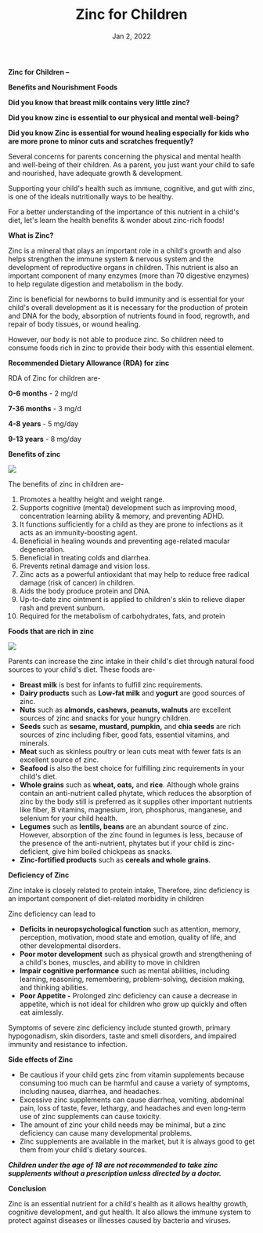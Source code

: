 ﻿---
title: 'Zinc for Children'
date: 'Jan 2, 2022'
excerpt: "Several concerns for parents concerning the physical and mental health and well-being of their children. As a parent, you just want your child to safe and nourished, have adequate growth & development."
cover_image: '/images/posts/Aspose.Words.939fd3c2-28b9-49dc-8895-6883e0ec2d29.001.png'
tags: ['tag2','tag4']
---
**Zinc for Children –** 

**Benefits and Nourishment Foods**

<!-- ![](/images/posts/Aspose.Words.939fd3c2-28b9-49dc-8895-6883e0ec2d29.001.png) -->

**Did you know that breast milk contains very little zinc?**

**Did you know zinc is essential to our physical and mental well-being?**

**Did you know Zinc is essential for wound healing especially for kids who are more prone to minor cuts and scratches frequently?**

Several concerns for parents concerning the physical and mental health and well-being of their children. As a parent, you just want your child to safe and nourished, have adequate growth & development.

Supporting your child's health such as immune, cognitive, and gut with zinc, is one of the ideals nutritionally ways to be healthy.

For a better understanding of the importance of this nutrient in a child's diet, let's learn the health benefits & wonder about zinc-rich foods!

**What is Zinc?**

Zinc is a mineral that plays an important role in a child's growth and also helps strengthen the immune system & nervous system and the development of reproductive organs in children. This nutrient is also an important component of many enzymes (more than 70 digestive enzymes) to help regulate digestion and metabolism in the body.

Zinc is beneficial for newborns to build immunity and is essential for your child's overall development as it is necessary for the production of protein and DNA for the body, absorption of nutrients found in food, regrowth, and repair of body tissues, or wound healing.

However, our body is not able to produce zinc. So children need to consume foods rich in zinc to provide their body with this essential element.

**Recommended Dietary Allowance (RDA) for zinc**

RDA of Zinc for children are-

**0-6 months**     - 2 mg/d

**7-36 months**   -  3 mg/d

**4-8 years**        - 5 mg/day

**9-13 years**      - 8 mg/day

**Benefits of zinc**

![](/images/posts/Aspose.Words.939fd3c2-28b9-49dc-8895-6883e0ec2d29.002.png)

The benefits of zinc in children are-

1. Promotes a healthy height and weight range.
1. Supports cognitive (mental) development such as improving mood, concentration learning ability & memory, and preventing ADHD.
1. It functions sufficiently for a child as they are prone to infections as it acts as an immunity-boosting agent.
1. Beneficial in healing wounds and preventing age-related macular degeneration.
1. Beneficial in treating colds and diarrhea.
1. Prevents retinal damage and vision loss.
1. Zinc acts as a powerful antioxidant that may help to reduce free radical damage (risk of cancer) in children.
1. Aids the body produce protein and DNA.
1. Up-to-date zinc ointment is applied to children's skin to relieve diaper rash and prevent sunburn.
1. Required for the metabolism of carbohydrates, fats, and protein

**Foods that are rich in zinc**

![](/images/posts/Aspose.Words.939fd3c2-28b9-49dc-8895-6883e0ec2d29.003.png)

Parents can increase the zinc intake in their child's diet through natural food sources to your child's diet. These foods are-

- **Breast milk** is best for infants to fulfill zinc requirements.
- **Dairy products** such as **Low-fat milk** and **yogurt** are good sources of zinc.
- **Nuts** such as **almonds, cashews, peanuts, walnuts** are excellent sources of zinc and snacks for your hungry children.
- **Seeds** such as **sesame, mustard, pumpkin,** and **chia seeds** are rich sources of zinc including fiber, good fats, essential vitamins, and minerals.
- **Meat** such as skinless poultry or lean cuts meat with fewer fats is an excellent source of zinc.
- **Seafood** is also the best choice for fulfilling zinc requirements in your child's diet.
- **Whole grains** such as **wheat, oats,** and **rice**. Although whole grains contain an anti-nutrient called phytate, which reduces the absorption of zinc by the body still is preferred as it supplies other important nutrients like fiber, B vitamins, magnesium, iron, phosphorus, manganese, and selenium for your child health.
- **Legumes** such as **lentils, beans** are an abundant source of zinc. However, absorption of the zinc found in legumes is less, because of the presence of the anti-nutrient, phytates but if your child is zinc-deficient, give him boiled chickpeas as snacks.
- **Zinc-fortified products** such as **cereals and whole grains**.

**Deficiency of Zinc**

Zinc intake is closely related to protein intake, Therefore, zinc deficiency is an important component of diet-related morbidity in children 

Zinc deficiency can lead to 

- **Deficits in neuropsychological function** such as attention, memory, perception, motivation, mood state and emotion, quality of life, and other developmental disorders.
- **Poor motor development** such as physical growth and strengthening of a child's bones, muscles, and ability to move in children 
- **Impair cognitive performance** such as mental abilities, including learning, reasoning, remembering, problem-solving, decision making, and thinking abilities.
- **Poor Appetite -** Prolonged zinc deficiency can cause a decrease in appetite, which is not ideal for children who grow up quickly and often eat aimlessly.

Symptoms of severe zinc deficiency include stunted growth, primary hypogonadism, skin disorders, taste and smell disorders, and impaired immunity and resistance to infection.

**Side effects of Zinc**

- Be cautious if your child gets zinc from vitamin supplements because consuming too much can be harmful and cause a variety of symptoms, including nausea, diarrhea, and headaches.
- Excessive zinc supplements can cause diarrhea, vomiting, abdominal pain, loss of taste, fever, lethargy, and headaches and even long-term use of zinc supplements can cause toxicity.
- The amount of zinc your child needs may be minimal, but a zinc deficiency can cause many developmental problems. 
- Zinc supplements are available in the market, but it is always good to get them from your child's dietary sources.

***Children under the age of 18 are not recommended to take zinc supplements without a prescription unless directed by a doctor.***

**Conclusion** 

Zinc is an essential nutrient for a child's health as it allows healthy growth, cognitive development, and gut health. It also allows the immune system to protect against diseases or illnesses caused by bacteria and viruses.

